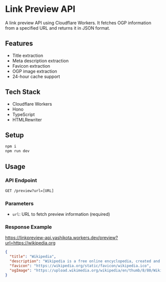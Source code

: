 # Link Preview API

A link preview API using Cloudflare Workers. It fetches OGP information from a specified URL and returns it in JSON format.

## Features

- Title extraction
- Meta description extraction
- Favicon extraction
- OGP image extraction
- 24-hour cache support

## Tech Stack

- Cloudflare Workers
- Hono
- TypeScript
- HTMLRewriter

## Setup

```bash
npm i
npm run dev
```

## Usage

### API Endpoint

```txt
GET /preview?url=[URL]
```

### Parameters

- `url`: URL to fetch preview information (required)

### Response Example

<https://linkpreview-api.yashikota.workers.dev/preview?url=https://wikipedia.org>

```json
{
  "title": "Wikipedia",
  "description": "Wikipedia is a free online encyclopedia, created and edited by volunteers around the world and hosted by the Wikimedia Foundation.",
  "favicon": "https://wikipedia.org/static/favicon/wikipedia.ico",
  "ogImage": "https://upload.wikimedia.org/wikipedia/en/thumb/8/80/Wikipedia-logo-v2.svg/2244px-Wikipedia-logo-v2.svg.png"
}
```
